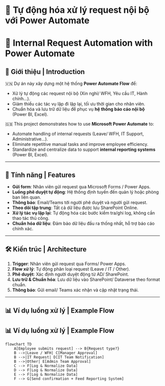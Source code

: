 # 🏢 Tự động hóa xử lý request nội bộ với Power Automate  
# 🏢 Internal Request Automation with Power Automate  

## 📌 Giới thiệu | Introduction  

🇻🇳 Dự án này xây dựng một hệ thống **Power Automate Flow** để:  
- Xử lý tự động các request nội bộ (Xin nghỉ/ WFH, Yêu cầu IT, Hành chính...).  
- Giảm thiểu các tác vụ lặp đi lặp lại, tối ưu thời gian cho nhân viên.  
- Chuẩn hóa và lưu trữ dữ liệu để phục vụ **hệ thống báo cáo nội bộ** (Power BI, Excel).  

🇬🇧 This project demonstrates how to use **Microsoft Power Automate** to:  
- Automate handling of internal requests (Leave/ WFH, IT Support, Administrative...).  
- Eliminate repetitive manual tasks and improve employee efficiency.  
- Standardize and centralize data to support **internal reporting systems** (Power BI, Excel).  

---

## 🚀 Tính năng | Features  

- **Gửi form**: Nhân viên gửi request qua Microsoft Forms / Power Apps.  
- **Luồng phê duyệt tự động**: Hệ thống định tuyến đến quản lý hoặc phòng ban liên quan.  
- **Thông báo**: Email/Teams tới người phê duyệt và người gửi request.  
- **Theo dõi tập trung**: Tất cả dữ liệu được lưu SharePoint Online.  
- **Xử lý tác vụ lặp lại**: Tự động hóa các bước kiểm tra/ghi log, không cần thao tác thủ công.  
- **Chuẩn hóa dữ liệu**: Đảm bảo dữ liệu đầu ra thống nhất, hỗ trợ báo cáo chính xác.  

---

## 🛠️ Kiến trúc | Architecture  

1. **Trigger**: Nhân viên gửi request qua Forms/ Power Apps.  
2. **Flow xử lý**: Tự động phân loại request (Leave / IT / Other).  
3. **Phê duyệt**: Xác định người duyệt động từ AD/ SharePoint.  
4. **Lưu trữ & Chuẩn hóa**: Lưu dữ liệu vào SharePoint/ Dataverse theo format chuẩn.  
5. **Thông báo**: Gửi email/ Teams xác nhận và cập nhật trạng thái.  

---

## 📊 Ví dụ luồng xử lý | Example Flow  
## 📊 Ví dụ luồng xử lý | Example Flow  

```mermaid
flowchart TD
    A[Employee submits request] --> B{Request type?}
    B -->|Leave / WFH| C[Manager Approval]
    B -->|IT Request| D[IT Team Notification]
    B -->|Other| E[Admin Team Approval]
    C --> F[Log & Normalize Data]
    D --> F[Log & Normalize Data]
    E --> F[Log & Normalize Data]
    F --> G[Send confirmation + Feed Reporting System]


